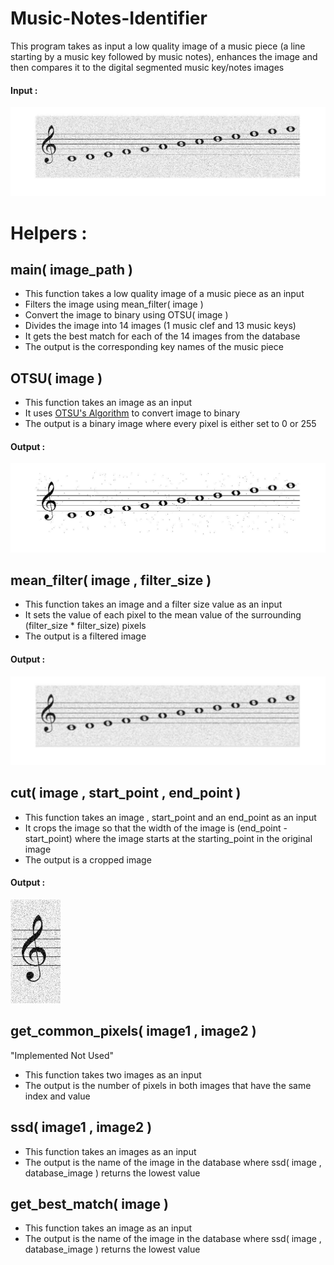 <h1>Music-Notes-Identifier</h1>
This program takes as input a low quality image of a music piece (a line starting by a music key followed by music notes), enhances the image and then compares it to the digital segmented music key/notes images

   
   <h4>Input :</h4>
   <img src='Images/original.jpg'/>
   
   <h1>Helpers : </h1>
   
   <h2> main( image_path )</h2>
   <ul>
     <li>This function takes a  low quality image of a music piece as an input</li>
     <li>Filters the image using mean_filter( image )</li>
     <li>Convert the image to binary using OTSU( image )</li>
     <li>Divides the image into 14 images (1 music clef and 13 music keys)</li>
     <li>It gets the best match for each of the 14 images from the database </li>
     <li>The output is the corresponding key names of the music piece</li>
   </ul>

   
   <h2> OTSU( image )</h2>
   <ul>
     <li>This function takes an image as an input</li>
     <li>It uses  <a href = "https://en.wikipedia.org/wiki/Otsu's_method">OTSU's Algorithm</a> to convert image to binary</li>
     <li>The output is a binary image where every pixel is either set to 0 or 255 </li>
   </ul>
   <h4>Output :</h4>
   <img src='Images/OTSU.jpg'/>


   <h2> mean_filter( image , filter_size )</h2>
   <ul>
     <li>This function takes an image and a filter size value as an input</li>
     <li>It sets the value of each pixel to the mean value of the surrounding (filter_size * filter_size) pixels</li>
     <li>The output is a filtered image</li>
   </ul>
   <h4>Output :</h4>
   <img src='Images/mean_filter.jpg'/>
   
   
   <h2> cut( image , start_point , end_point )</h2>
   <ul>
     <li>This function takes an image , start_point and an end_point as an input</li>
     <li>It crops the image so that the width of the image is (end_point - start_point) where the image starts at the starting_point in the original image</li>
     <li>The output is a cropped image</li>
   </ul>
   <h4>Output :</h4>
   <img src='Images/cut.JPG'/>
   
   
   <h2> get_common_pixels( image1 , image2 )</h2>
    <p>"Implemented Not Used"</p>
   <ul>
     <li>This function takes two images as an input</li>
     <li>The output is the number of pixels in both images that have the same index and value</li>
   </ul>
   
   <h2> ssd( image1 , image2 )</h2>
   <ul>
     <li>This function takes an images as an input</li>
     <li>The output is the name of the image in the database where ssd( image , database_image ) returns the lowest value</li>
   </ul>
   
   <h2> get_best_match( image )</h2>
   <ul>
     <li>This function takes an image as an input</li>
     <li>The output is the name of the image in the database where ssd( image , database_image ) returns the lowest value</li>
   </ul>
    
    

      
      

